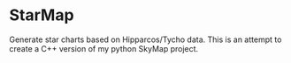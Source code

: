 # StarMap

Generate star charts based on Hipparcos/Tycho data. This is an attempt to create a C++ version of my python SkyMap project.
